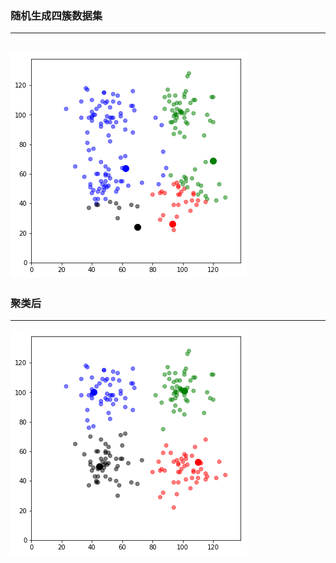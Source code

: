 ### 随机生成四簇数据集
---
![begin](https://github.com/zzzzzzhang/CV_learn/blob/master/Week5/img/begin.png)
---
### 聚类后
---
![end](https://github.com/zzzzzzhang/CV_learn/blob/master/Week5/img/end.png)
